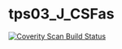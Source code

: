 # tps03_J_CSFas
<a href="https://scan.coverity.com/projects/wendyzhang1121-tps03_j_csfas">
  <img alt="Coverity Scan Build Status"
       src="https://scan.coverity.com/projects/9588/badge.svg"/>
</a>
